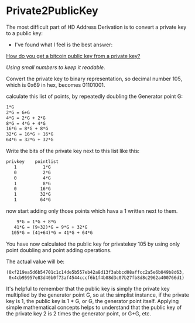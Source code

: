 # Private2PublicKey
The most difficult part of HD Address Derivation is to convert a private key to a public key:

* I've found what I feel is the best answer:

[How do you get a bitcoin public key from a private key?](https://bitcoin.stackexchange.com/questions/25024/how-do-you-get-a-bitcoin-public-key-from-a-private-key)

*Using small numbers to keep it readable.*

Convert the private key to binary representation, so decimal number 105, which is 0x69 in hex, becomes 01101001.

calculate this list of points, by repeatedly doubling the Generator point G:
```txt 
1*G
2*G = G+G
4*G = 2*G + 2*G
8*G = 4*G + 4*G
16*G = 8*G + 8*G
32*G = 16*G + 16*G
64*G = 32*G + 32*G
```

Write the bits of the private key next to this list like this:
```txt
privkey    pointlist
   1          1*G
   0          2*G
   0          4*G
   1          8*G
   0         16*G
   1         32*G
   1         64*G
```

now start adding only those points which hava a 1 written next to them.
```txt
    9*G = 1*G + 8*G
   41*G = (9+32)*G = 9*G + 32*G
  105*G = (41+64)*G = 41*G + 64*G
```
You have now calculated the public key for privatekey 105 by using only point doubling and point adding operations.

The actual value will be:
```txt
(0xf219ea5d6b54701c1c14de5b557eb42a8d13f3abbcd08affcc2a5e6b049b8d63,
 0x4cb95957e83d40b0f73af4544cccf6b1f4b08d3c07b27fb8d8c2962a400766d1)
 ```
It's helpful to remember that the public key is simply the private key multiplied by the generator point G, so at the simplist instance, if the private key is 1, the public key is 1 * G, or G, the generator point itself. Applying simple mathematical concepts helps to understand that the public key of the private key 2 is 2 times the generator point, or G+G, etc.

